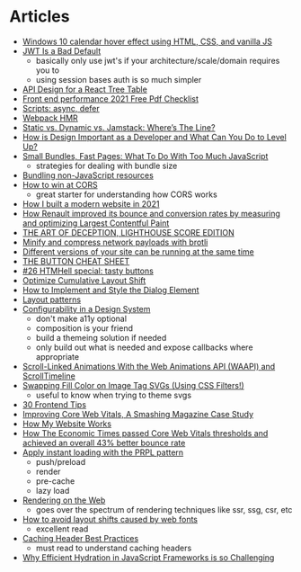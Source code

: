 # Articles

- [Windows 10 calendar hover effect using HTML, CSS, and vanilla JS](https://dev.to/jashgopani/windows-10-calendar-hover-effect-using-html-css-and-vanilla-js-57pb)
- [JWT Is a Bad Default](https://evertpot.com/jwt-is-a-bad-default/)
  - basically only use jwt's if your architecture/scale/domain requires you to
  - using session bases auth is so much simpler
- [API Design for a React Tree Table](https://www.robinwieruch.de/react-tree-list?utm_campaign=Robin%20Wieruch%20-%20A%20Developer%27s%20Newsletter&utm_medium=email&utm_source=Revue%20newsletter)
- [Front end performance 2021 Free Pdf Checklist](https://www.smashingmagazine.com/2021/01/front-end-performance-2021-free-pdf-checklist/)
- [Scripts: async, defer](https://javascript.info/script-async-defer)
- [Webpack HMR](https://blog.jakoblind.no/webpack-hmr/)
- [Static vs. Dynamic vs. Jamstack: Where’s The Line?](https://css-tricks.com/static-vs-dynamic-vs-jamstack-wheres-the-line/)
- [How is Design Important as a Developer and What Can You Do to Level Up?](https://www.colbyfayock.com/posts/how-is-design-important-as-a-developer-and-what-can-you-do-to-level-up)
- [Small Bundles, Fast Pages: What To Do With Too Much JavaScript](https://calibreapp.com/blog/bundle-size-optimization?utm_source=Perf.email&utm_campaign=1c5a924166-Perf+Email+%2384&utm_medium=email&utm_term=0_7cba5dc7bd-1c5a924166-1386021716)
  - strategies for dealing with bundle size
- [Bundling non-JavaScript resources](https://web.dev/bundling-non-js-resources/)
- [How to win at CORS](https://jakearchibald.com/2021/cors/?ref=sidebar)
  - great starter for understanding how CORS works
- [How I built a modern website in 2021](https://kentcdodds.com/blog/how-i-built-a-modern-website-in-2021)
- [How Renault improved its bounce and conversion rates by measuring and optimizing Largest Contentful Paint](https://web.dev/renault/)
- [THE ART OF DECEPTION, LIGHTHOUSE SCORE EDITION](https://www.zachleat.com/web/lighthouse-deception/)
- [Minify and compress network payloads with brotli](https://web.dev/codelab-text-compression-brotli/)
- [Different versions of your site can be running at the same time](https://jakearchibald.com/2020/multiple-versions-same-time/)
- [THE BUTTON CHEAT SHEET](https://www.buttoncheatsheet.com/)
- [#26 HTMHell special: tasty buttons](https://www.htmhell.dev/26-tasty-buttons/)
- [Optimize Cumulative Layout Shift](https://web.dev/optimize-cls/)
- [How to Implement and Style the Dialog Element](https://tympanus.net/codrops/2021/10/06/how-to-implement-and-style-the-dialog-element/)
- [Layout patterns](https://web.dev/patterns/layout/)
- [Configurability in a Design System](https://www.benmvp.com/blog/configurability-design-system)
  - don't make a11y optional
  - composition is your friend
  - build a themeing solution if needed
  - only build out what is needed and expose callbacks where appropriate
- [Scroll-Linked Animations With the Web Animations API (WAAPI) and ScrollTimeline](https://css-tricks.com/scroll-linked-animations-with-the-web-animations-api-waapi-and-scrolltimeline/)
- [Swapping Fill Color on Image Tag SVGs (Using CSS Filters!)](https://medium.com/@union_io/swapping-fill-color-on-image-tag-svgs-using-css-filters-fa4818bf7ec6)
  - useful to know when trying to theme svgs
- [30 Frontend Tips](https://kittygiraudel.com/2022/01/04/30-frontend-tips/)
- [Improving Core Web Vitals, A Smashing Magazine Case Study](https://www.smashingmagazine.com/2021/12/core-web-vitals-case-study-smashing-magazine/)
- [How My Website Works](https://brianlovin.com/writing/how-my-website-works)
- [How The Economic Times passed Core Web Vitals thresholds and achieved an overall 43% better bounce rate](https://web.dev/economic-times-cwv/)
- [Apply instant loading with the PRPL pattern](https://web.dev/apply-instant-loading-with-prpl/)
  - push/preload
  - render
  - pre-cache
  - lazy load
- [Rendering on the Web](https://developers.google.com/web/updates/2019/02/rendering-on-the-web)
  - goes over the spectrum of rendering techniques like ssr, ssg, csr, etc
- [How to avoid layout shifts caused by web fonts](https://simonhearne.com/2021/layout-shifts-webfonts/)
  - excellent read
- [Caching Header Best Practices](https://simonhearne.com/2022/caching-header-best-practices/)
  - must read to understand caching headers
- [Why Efficient Hydration in JavaScript Frameworks is so Challenging](https://dev.to/this-is-learning/why-efficient-hydration-in-javascript-frameworks-is-so-challenging-1ca3)

